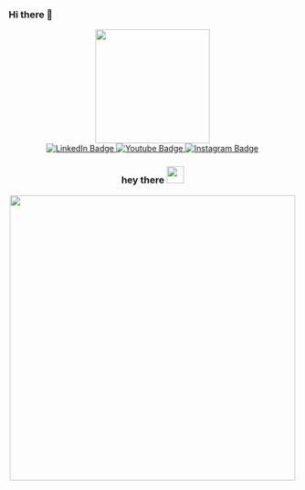 ### Hi there 👋

<!--
**albukerk1/albukerk1** is a ✨ _special_ ✨ repository because its `README.md` (this file) appears on your GitHub profile.

Here are some ideas to get you started:

- 🔭 I’m currently working on ...
- 🌱 I’m currently learning ...
- 👯 I’m looking to collaborate on ...
- 🤔 I’m looking for help with ...
- 💬 Ask me about ...
- 📫 How to reach me: ...
- 😄 Pronouns: ...
- ⚡ Fun fact: ...
-->

<div id="header" align="center">
  <img src="https://media4.giphy.com/media/v1.Y2lkPTc5MGI3NjExNmM5MGIyNDhiNTVmZmM5M2JmNmJkOWE5MjA0ODcwZDE5NmU1ZDcxNCZjdD1z/cUAGuLiEcTBwRfkAQq/giphy.gif" width="200"/>
</div>
<div id="badges" align="center">
  <a href="https://linkedin.com/in/matheusalbuquerque">
    <img src="https://img.shields.io/badge/LinkedIn-blue?style=for-the-badge&logo=linkedin&logoColor=white" alt="LinkedIn Badge"/>
  </a>
  <a href="https://youtube.com/versatilizando">
    <img src="https://img.shields.io/badge/YouTube-red?style=for-the-badge&logo=youtube&logoColor=white" alt="Youtube Badge"/>
  </a>
  <a href="https://instagram.com/albukerk18">
    <img src="https://img.shields.io/badge/Instagram-orange?style=for-the-badge&logo=instagram&logoColor=white" alt="Instagram Badge"/>
  </a></br>
  <img src="https://komarev.com/ghpvc/?username=albukerk1&style=flat-square&color=blue" alt=""/>
  <h3>
    hey there
    <img src="https://media.giphy.com/media/hvRJCLFzcasrR4ia7z/giphy.gif" width="30px"/>
  </h3>
</div>
<div id="holopin" align="center">
  <a href="https://www.holopin.io/@albukerk1">
    <img src="https://holopin.me/albukerk1" width="500px"/>
  </a>
</div>
